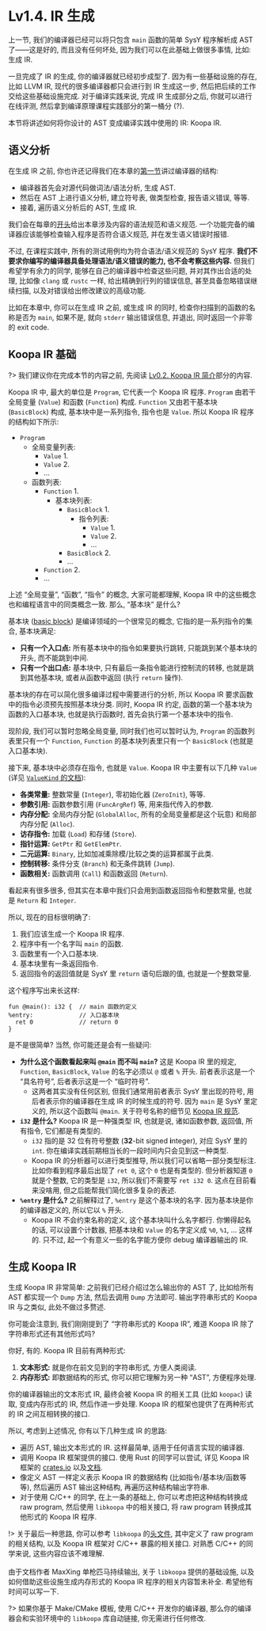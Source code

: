 # Lv1.4. IR 生成

上一节, 我们的编译器已经可以将只包含 `main` 函数的简单 SysY 程序解析成 AST 了——这是好的, 而且没有任何坏处, 因为我们可以在此基础上做很多事情, 比如: 生成 IR.

一旦完成了 IR 的生成, 你的编译器就已经初步成型了. 因为有一些基础设施的存在, 比如 LLVM IR, 现代的很多编译器都只会进行到 IR 生成这一步, 然后把后续的工作交给这些基础设施完成. 对于编译实践来说, 完成 IR 生成部分之后, 你就可以进行在线评测, 然后拿到编译原理课程实践部分的第一桶分 (?).

本节将讲述如何将你设计的 AST 变成编译实践中使用的 IR: Koopa IR.

## 语义分析

在生成 IR 之前, 你也许还记得我们在本章的[第一节](/lv1-main/structure)讲过编译器的结构:

* 编译器首先会对源代码做词法/语法分析, 生成 AST.
* 然后在 AST 上进行语义分析, 建立符号表, 做类型检查, 报告语义错误, 等等.
* 接着, 遍历语义分析后的 AST, 生成 IR.

我们会在每章的[开头](/lv1-main/)给出本章涉及内容的语法规范和语义规范. 一个功能完备的编译器应该能够检查输入程序是否符合语义规范, 并在发生语义错误时报错.

不过, 在课程实践中, 所有的测试用例均为符合语法/语义规范的 SysY 程序. **我们不要求你编写的编译器具备处理语法/语义错误的能力, 也不会考察这些内容.** 但我们希望学有余力的同学, 能够在自己的编译器中检查这些问题, 并对其作出合适的处理, 比如像 `clang` 或 `rustc` 一样, 给出精确到行列的错误信息, 甚至具备忽略错误继续扫描, 以及对错误给出修改建议的高级功能.

比如在本章中, 你可以在生成 IR 之前, 或生成 IR 的同时, 检查你扫描到的函数的名称是否为 `main`, 如果不是, 就向 `stderr` 输出错误信息, 并退出, 同时返回一个非零的 exit code.

## Koopa IR 基础

?> 我们建议你在完成本节的内容之前, 先阅读 [Lv0.2. Koopa IR 简介](/lv0-env-config/koopa)部分的内容.

Koopa IR 中, 最大的单位是 `Program`, 它代表一个 Koopa IR 程序. `Program` 由若干全局变量 (`Value`) 和函数 (`Function`) 构成. `Function` 又由若干基本块 (`BasicBlock`) 构成, 基本块中是一系列指令, 指令也是 `Value`. 所以 Koopa IR 程序的结构如下所示:

* `Program`
  * 全局变量列表:
    * `Value` 1.
    * `Value` 2.
    * ...
  * 函数列表:
    * `Function` 1.
      * 基本块列表:
        * `BasicBlock` 1.
          * 指令列表:
            * `Value` 1.
            * `Value` 2.
            * ...
        * `BasicBlock` 2.
        * ...
    * `Function` 2.
    * ...

上述 “全局变量”, “函数”, “指令” 的概念, 大家可能都理解, Koopa IR 中的这些概念也和编程语言中的同类概念一致. 那么, “基本块” 是什么?

基本块 ([basic block](https://en.wikipedia.org/wiki/Basic_block)) 是编译领域的一个很常见的概念, 它指的是一系列指令的集合, 基本块满足:

* **只有一个入口点:** 所有基本块中的指令如果要执行跳转, 只能跳到某个基本块的开头, 而不能跳到中间.
* **只有一个出口点:** 基本块中, 只有最后一条指令能进行控制流的转移, 也就是跳到其他基本块, 或者从函数中返回 (执行 `return` 操作).

基本块的存在可以简化很多编译过程中需要进行的分析, 所以 Koopa IR 要求函数中的指令必须预先按照基本块分类. 同时, Koopa IR 约定, 函数的第一个基本块为函数的入口基本块, 也就是执行函数时, 首先会执行第一个基本块中的指令.

现阶段, 我们可以暂时忽略全局变量, 同时我们也可以暂时认为, `Program` 的函数列表里只有一个 `Function`, `Function` 的基本块列表里只有一个 `BasicBlock` (也就是入口基本块).

接下来, 基本块中必须存在指令, 也就是 `Value`. Koopa IR 中主要有以下几种 `Value` (详见 [`ValueKind` 的文档](https://docs.rs/koopa/latest/koopa/ir/entities/enum.ValueKind.html)):

* **各类常量:** 整数常量 (`Integer`), 零初始化器 (`ZeroInit`), 等等.
* **参数引用:** 函数参数引用 (`FuncArgRef`) 等, 用来指代传入的参数.
* **内存分配:** 全局内存分配 (`GlobalAlloc`, 所有的全局变量都是这个玩意) 和局部内存分配 (`Alloc`).
* **访存指令:** 加载 (`Load`) 和存储 (`Store`).
* **指针运算:** `GetPtr` 和 `GetElemPtr`.
* **二元运算:** `Binary`, 比如加减乘除模/比较之类的运算都属于此类.
* **控制转移:** 条件分支 (`Branch`) 和无条件跳转 (`Jump`).
* **函数相关:** 函数调用 (`Call`) 和函数返回 (`Return`).

看起来有很多很多, 但其实在本章中我们只会用到函数返回指令和整数常量, 也就是 `Return` 和 `Integer`.

所以, 现在的目标很明确了:

1. 我们应该生成一个 Koopa IR 程序.
2. 程序中有一个名字叫 `main` 的函数.
3. 函数里有一个入口基本块.
4. 基本块里有一条返回指令.
5. 返回指令的返回值就是 SysY 里 `return` 语句后跟的值, 也就是一个整数常量.

这个程序写出来长这样:

```koopa
fun @main(): i32 {  // main 函数的定义
%entry:             // 入口基本块
  ret 0             // return 0
}
```

是不是很简单? 当然, 你可能还是会有一些疑问:

* **为什么这个函数看起来叫 `@main` 而不叫 `main`?** 这是 Koopa IR 里的规定, `Function`, `BasicBlock`, `Value` 的名字必须以 `@` 或者 `%` 开头. 前者表示这是一个 “具名符号”, 后者表示这是一个 “临时符号”.
  * 这两者其实没有任何区别, 但我们通常用前者表示 SysY 里出现的符号, 用后者表示你的编译器在生成 IR 的时候生成的符号. 因为 `main` 是 SysY 里定义的, 所以这个函数叫 `@main`. 关于符号名称的细节见 [Koopa IR 规范](/misc-app-ref/koopa?id=符号名称).
* **`i32` 是什么?** Koopa IR 是一种强类型 IR, 也就是说, 诸如函数参数, 返回值, 所有指令, 它们都是有类型的.
  * `i32` 指的是 32 位有符号整数 (**32**-bit signed **i**nteger), 对应 SysY 里的 `int`. 你在编译实践前期相当长的一段时间内只会见到这一种类型.
  * Koopa IR 的分析器可以进行类型推导, 所以我们可以省略一部分类型标注. 比如你看到程序最后出现了 `ret 0`, 这个 `0` 也是有类型的. 但分析器知道 `0` 就是个整数, 它的类型是 `i32`, 所以我们不需要写 `ret i32 0`. 这点在目前看来没啥用, 但之后能帮我们简化很多复杂的表述.
* **`%entry` 是什么?** 之前解释过了, `%entry` 是这个基本块的名字. 因为基本块是你的编译器定义的, 所以它以 `%` 开头. 
  * Koopa IR 不会约束名称的定义, 这个基本块叫什么名字都行. 你懒得起名的话, 可以设置个计数器, 把基本块和 `Value` 的名字定义成 `%0`, `%1`, ... 这样的. 只不过, 起一个有意义一些的名字能方便你 debug 编译器输出的 IR.

## 生成 Koopa IR

生成 Koopa IR 非常简单: 之前我们已经介绍过怎么输出你的 AST 了, 比如给所有 AST 都实现一个 `Dump` 方法, 然后去调用 `Dump` 方法即可. 输出字符串形式的 Koopa IR 与之类似, 此处不做过多赘述.

你可能会注意到, 我们刚刚提到了 “字符串形式的 Koopa IR”, 难道 Koopa IR 除了字符串形式还有其他形式吗?

你好, 有的. Koopa IR 目前有两种形式:

1. **文本形式:** 就是你在前文见到的字符串形式, 方便人类阅读.
2. **内存形式:** 即数据结构的形式, 你可以把它理解为另一种 “AST”, 方便程序处理.

你的编译器输出的文本形式 IR, 最终会被 Koopa IR 的相关工具 (比如 `koopac`) 读取, 变成内存形式的 IR, 然后作进一步处理. Koopa IR 的框架也提供了在两种形式的 IR 之间互相转换的接口.

所以, 考虑到上述情况, 你有以下几种生成 IR 的思路:

* 遍历 AST, 输出文本形式的 IR. 这样最简单, 适用于任何语言实现的编译器.
* 调用 Koopa IR 框架提供的接口. 使用 Rust 的同学可以尝试, 详见 Koopa IR 框架的 [crates.io](https://crates.io/crates/koopa) 以及[文档](https://docs.rs/koopa).
* 像定义 AST 一样定义表示 Koopa IR 的数据结构 (比如指令/基本块/函数等等), 然后遍历 AST 输出这种结构, 再遍历这种结构输出字符串.
* 对于使用 C/C++ 的同学, 在上一条的基础上, 你可以考虑把这种结构转换成 raw program, 然后使用 `libkoopa` 中的相关接口, 将 raw program 转换成其他形式的 Koopa IR 程序.

!> 关于最后一种思路, 你可以参考 `libkoopa` 的[头文件](https://github.com/pku-minic/koopa/blob/master/crates/libkoopa/include/koopa.h), 其中定义了 raw program 的相关结构, 以及 Koopa IR 框架对 C/C++ 暴露的相关接口. 对熟悉 C/C++ 的同学来说, 这些内容应该不难理解.
<br><br>
由于文档作者 MaxXing 单枪匹马持续输出, 关于 `libkoopa` 提供的基础设施, 以及如何借助这些设施生成内存形式的 Koopa IR 程序的相关内容暂未补全. 希望他有时间可以写一下.

?> 如果你基于 Make/CMake 模板, 使用 C/C++ 开发你的编译器, 那么你的编译器会和实验环境中的 `libkoopa` 库自动链接, 你无需进行任何修改.
